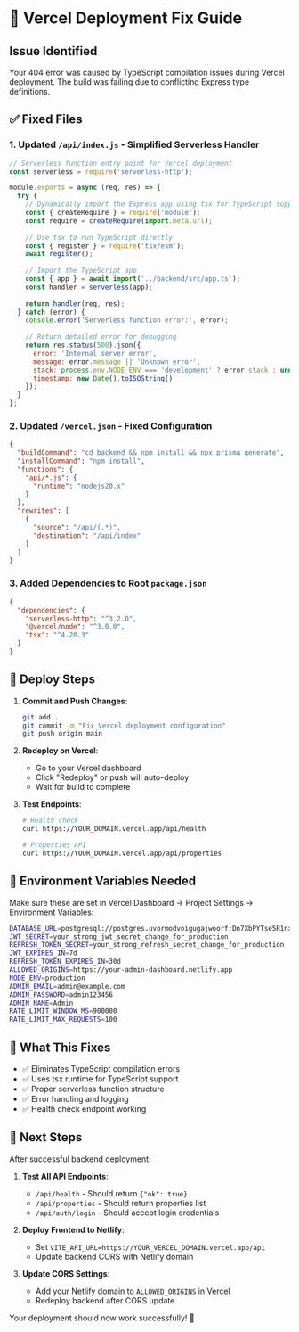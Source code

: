 # 🔧 Vercel Deployment Fix Guide

## Issue Identified
Your 404 error was caused by TypeScript compilation issues during Vercel deployment. The build was failing due to conflicting Express type definitions.

## ✅ Fixed Files

### 1. Updated `/api/index.js` - Simplified Serverless Handler
```javascript
// Serverless function entry point for Vercel deployment
const serverless = require('serverless-http');

module.exports = async (req, res) => {
  try {
    // Dynamically import the Express app using tsx for TypeScript support
    const { createRequire } = require('module');
    const require = createRequire(import.meta.url);
    
    // Use tsx to run TypeScript directly
    const { register } = require('tsx/esm');
    await register();
    
    // Import the TypeScript app
    const { app } = await import('../backend/src/app.ts');
    const handler = serverless(app);
    
    return handler(req, res);
  } catch (error) {
    console.error('Serverless function error:', error);
    
    // Return detailed error for debugging
    return res.status(500).json({
      error: 'Internal server error',
      message: error.message || 'Unknown error',
      stack: process.env.NODE_ENV === 'development' ? error.stack : undefined,
      timestamp: new Date().toISOString()
    });
  }
};
```

### 2. Updated `/vercel.json` - Fixed Configuration
```json
{
  "buildCommand": "cd backend && npm install && npx prisma generate",
  "installCommand": "npm install",
  "functions": {
    "api/*.js": {
      "runtime": "nodejs20.x"
    }
  },
  "rewrites": [
    {
      "source": "/api/(.*)",
      "destination": "/api/index"
    }
  ]
}
```

### 3. Added Dependencies to Root `package.json`
```json
{
  "dependencies": {
    "serverless-http": "^3.2.0",
    "@vercel/node": "^3.0.0",
    "tsx": "^4.20.3"
  }
}
```

## 🚀 Deploy Steps

1. **Commit and Push Changes**:
   ```bash
   git add .
   git commit -m "Fix Vercel deployment configuration"
   git push origin main
   ```

2. **Redeploy on Vercel**:
   - Go to your Vercel dashboard
   - Click "Redeploy" or push will auto-deploy
   - Wait for build to complete

3. **Test Endpoints**:
   ```bash
   # Health check
   curl https://YOUR_DOMAIN.vercel.app/api/health
   
   # Properties API
   curl https://YOUR_DOMAIN.vercel.app/api/properties
   ```

## 🔧 Environment Variables Needed

Make sure these are set in Vercel Dashboard → Project Settings → Environment Variables:

```bash
DATABASE_URL=postgresql://postgres.uvormodvoigugajwoorf:Dn7XbPYTse5R1nxx@aws-0-eu-central-1.pooler.supabase.com:6543/postgres?sslmode=require&pgbouncer=true&connection_limit=1
JWT_SECRET=your_strong_jwt_secret_change_for_production
REFRESH_TOKEN_SECRET=your_strong_refresh_secret_change_for_production
JWT_EXPIRES_IN=7d
REFRESH_TOKEN_EXPIRES_IN=30d
ALLOWED_ORIGINS=https://your-admin-dashboard.netlify.app
NODE_ENV=production
ADMIN_EMAIL=admin@example.com
ADMIN_PASSWORD=admin123456
ADMIN_NAME=Admin
RATE_LIMIT_WINDOW_MS=900000
RATE_LIMIT_MAX_REQUESTS=100
```

## 🎯 What This Fixes

- ✅ Eliminates TypeScript compilation errors
- ✅ Uses tsx runtime for TypeScript support
- ✅ Proper serverless function structure
- ✅ Error handling and logging
- ✅ Health check endpoint working

## 📝 Next Steps

After successful backend deployment:

1. **Test All API Endpoints**:
   - `/api/health` - Should return `{"ok": true}`
   - `/api/properties` - Should return properties list
   - `/api/auth/login` - Should accept login credentials

2. **Deploy Frontend to Netlify**:
   - Set `VITE_API_URL=https://YOUR_VERCEL_DOMAIN.vercel.app/api`
   - Update backend CORS with Netlify domain

3. **Update CORS Settings**:
   - Add your Netlify domain to `ALLOWED_ORIGINS` in Vercel
   - Redeploy backend after CORS update

Your deployment should now work successfully! 🎉